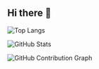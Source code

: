 ## Hi there 👋

![Top Langs](https://github-readme-stats.vercel.app/api/top-langs/?username=siddhantdrk&layout=compact&theme=dark)


![GitHub Stats](https://github-readme-streak-stats.herokuapp.com/?user=siddhantdrk&theme=dark)


![GitHub Contribution Graph](https://github-readme-activity-graph.vercel.app/graph?username=siddhantdrk&bg_color=0d1117&color=58a6ff&line=58a6ff&point=f97316&area=true&hide_border=true)





<!--
**siddhantdrk** is a ✨ _special_ ✨ repository because its `README.md` (this file) appears on your GitHub profile.

Here are some ideas to get you started:

- 🔭 I’m currently working on ...
- 🌱 I’m currently learning ...
- 👯 I’m looking to collaborate on ...
- 🤔 I’m looking for help with ...
- 💬 Ask me about ...
- 📫 How to reach me: ...
- 😄 Pronouns: ...
- ⚡ Fun fact: ...
-->
